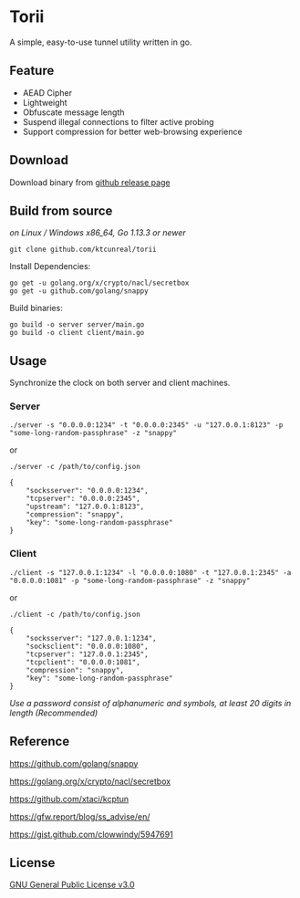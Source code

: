 # Torii
A simple, easy-to-use tunnel utility written in go.

## Feature
- AEAD Cipher
- Lightweight
- Obfuscate message length
- Suspend illegal connections to filter active probing
- Support compression for better web-browsing experience

## Download
Download binary from [github release page](https://github.com/ktcunreal/torii/releases)

## Build from source
*on Linux / Windows x86_64, Go 1.13.3 or newer*

```
git clone github.com/ktcunreal/torii
``` 
Install Dependencies:
```
go get -u golang.org/x/crypto/nacl/secretbox 
go get -u github.com/golang/snappy
```

Build binaries:
```
go build -o server server/main.go 
go build -o client client/main.go
```

## Usage

Synchronize the clock on both server and client machines.

### Server

`./server -s "0.0.0.0:1234" -t "0.0.0.0:2345" -u "127.0.0.1:8123" -p "some-long-random-passphrase" -z "snappy"`

or

`./server -c /path/to/config.json`

```
{
    "socksserver": "0.0.0.0:1234",
    "tcpserver": "0.0.0.0:2345",
    "upstream": "127.0.0.1:8123",
    "compression": "snappy",
    "key": "some-long-random-passphrase"
}
```

### Client

`./client -s "127.0.0.1:1234" -l "0.0.0.0:1080" -t "127.0.0.1:2345" -a "0.0.0.0:1081" -p "some-long-random-passphrase" -z "snappy"`

or

`./client -c /path/to/config.json`

```
{
    "socksserver": "127.0.0.1:1234",
    "socksclient": "0.0.0.0:1080",
    "tcpserver": "127.0.0.1:2345",
    "tcpclient": "0.0.0.0:1081",
    "compression": "snappy",
    "key": "some-long-random-passphrase"
}
```

*Use a password consist of alphanumeric and symbols, at least 20 digits in length (Recommended)*

## Reference

https://github.com/golang/snappy

https://golang.org/x/crypto/nacl/secretbox

https://github.com/xtaci/kcptun

https://gfw.report/blog/ss_advise/en/

https://gist.github.com/clowwindy/5947691

## License
[GNU General Public License v3.0](https://raw.githubusercontent.com/ktcunreal/torii/master/LICENSE)

